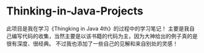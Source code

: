 # Thinking-in-Java-Projects
此项目是我在学习《Thingking in Java 4th》的过程中的学习笔记！
主要是我自己编写代码的收集，当然主要是以该书籍的代码为主，因为大神给出的例子真的是很有深度、很经典。
不过我也添加了一些自己的见解和来自别处的灵感！
